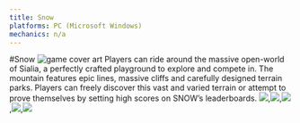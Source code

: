 ```yaml
---
title: Snow
platforms: PC (Microsoft Windows)
mechanics: n/a
---
```

#Snow
![game cover art](//images.igdb.com/igdb/image/upload/t_thumb/yztrxwj6uy12dwzozpyf.jpg "Logo Title Text 1")
Players can ride around the massive open-world of Sialia, a perfectly crafted playground to explore and compete in. The mountain features epic lines, massive cliffs and carefully designed terrain parks. Players can freely discover this vast and varied terrain or attempt to prove themselves by setting high 
scores on SNOW’s leaderboards.
<img src="//images.igdb.com/igdb/image/upload/t_thumb/tywuupzqz2o3dxhostcj.jpg"/>,<img src="//images.igdb.com/igdb/image/upload/t_thumb/itzm7jcknkfjfy5pxbqd.jpg"/>,<img src="//images.igdb.com/igdb/image/upload/t_thumb/fbevcp2kreqxaowm8i2x.jpg"/>,<img src="//images.igdb.com/igdb/image/upload/t_thumb/db09cndwudchuz9nmzbt.jpg"/>,<img src="//images.igdb.com/igdb/image/upload/t_thumb/fedecypr6ho1xfoceszo.jpg"/>
